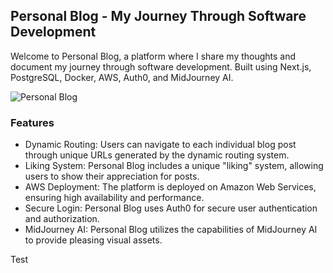 ## Personal Blog - My Journey Through Software Development

Welcome to Personal Blog, a platform where I share my thoughts and document my journey through software development. Built using Next.js, PostgreSQL, Docker, AWS, Auth0, and MidJourney AI.

![Personal Blog](https://res.cloudinary.com/dhjvvkko0/image/upload/v1676051388/Screen_Shot_2023-02-10_at_12.49.35_PM_mukpmw.jpg)

### Features
* Dynamic Routing: Users can navigate to each individual blog post through unique URLs generated by the dynamic routing system.
* Liking System: Personal Blog includes a unique "liking" system, allowing users to show their appreciation for posts.
* AWS Deployment: The platform is deployed on Amazon Web Services, ensuring high availability and performance.
* Secure Login: Personal Blog uses Auth0 for secure user authentication and authorization.
* MidJourney AI: Personal Blog utilizes the capabilities of MidJourney AI to provide pleasing visual assets.

Test